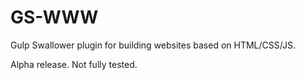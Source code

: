 # GS-WWW

Gulp Swallower plugin for building websites based on HTML/CSS/JS.

Alpha release. Not fully tested.
